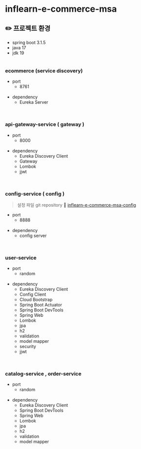 # inflearn-e-commerce-msa


## ✏️ 프로젝트 환경
- spring boot 3.1.5  
- java 17  
- jdk 19 <br><br>  

### ecommerce (service discovery)
- port 
    - 8761  <br><br>  
- dependency   
    - Eureka Server  

<br>

### api-gateway-service  ( gateway )
- port 
    - 8000 <br><br>  
- dependency   
    - Eureka Discovery Client  
    - Gateway
    - Lombok
    - jjwt  

<br>

### config-service  ( config )
> 설정 파일 git repository 🔗 [inflearn-e-commerce-msa-config](https://github.com/zhyunk/inflearn-e-commerce-msa-config)

- port 
    - 8888 <br><br>  
- dependency   
    - config server

<br>

### user-service 
- port 
    - random  <br><br>  
- dependency   
    - Eureka Discovery Client  
    - Config Client
    - Cloud Bootstrap
    - Spring Boot Actuator
    - Spring Boot DevTools  
    - Spring Web  
    - Lombok  
    - jpa 
    - h2 
    - validation
    - model mapper 
    - security
    - jjwt  

<br>

### catalog-service , order-service 
- port 
    - random  <br><br>  
- dependency   
    - Eureka Discovery Client  
    - Spring Boot DevTools  
    - Spring Web  
    - Lombok  
    - jpa 
    - h2 
    - validation
    - model mapper 

<br>
<br>
